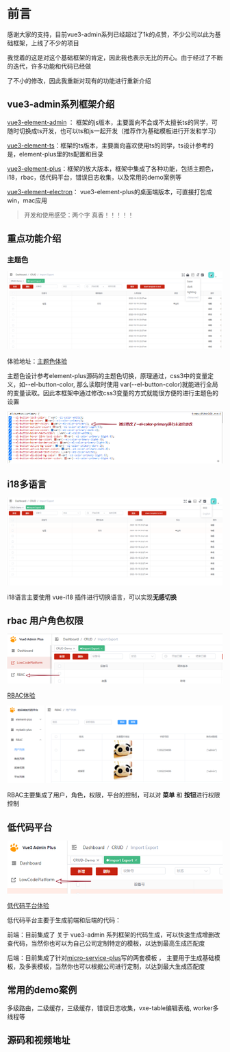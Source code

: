 # 前言

感谢大家的支持，目前vue3-admin系列已经超过了1k的点赞，不少公司以此为基础框架，上线了不少的项目

我觉着的这是对这个基础框架的肯定，因此我也表示无比的开心。由于经过了不断的迭代，许多功能和代码已经做

了不小的修改，因此我重新对现有的功能进行重新介绍



## vue3-admin系列框架介绍

[vue3-element-admin](https://github.com/jzfai/vue3-admin-template.git)  ： 框架的js版本，主要面向不会或不太擅长ts的同学，可随时切换成ts开发，也可以ts和js一起开发（推荐作为基础模板进行开发和学习）

[vue3-element-ts](https://github.com/jzfai/vue3-admin-ts.git)：框架的ts版本，主要面向喜欢使用ts的同学，ts设计参考的是，element-plus里的ts配置和目录

[vue3-element-plus](https://github.com/jzfai/vue3-admin-plus.git)：框架的放大版本，框架中集成了各种功能，包括主题色，i18，rbac，低代码平台，错误日志收集，以及常用的demo案例等

[vue3-element-electron](https://github.com/jzfai/vue3-admin-electron.git)： vue3-element-plus的桌面端版本，可直接打包成win，mac应用



> 开发和使用感受：两个字 真香！！！！！



## 重点功能介绍

### 主题色

![1666940437800](assets/1666940437800.png)

体验地址：[主题色体验](https://github.jzfai.top/vue3-admin-plus/)

主题色设计参考element-plus源码的主题色切换，原理通过，css3中的变量定义，如--el-button-color, 那么读取时使用 var(--el-button-color)就能进行全局的变量读取。因此本框架中通过修改css3变量的方式就能很方便的进行主题色的设置

![1666940799517](assets/1666940799517.png)



## i18多语言

![1666940992873](assets/1666940992873.png)



i18语言主要使用 vue-i18 插件进行切换语言，可以实现**无感切换**



## rbac 用户角色权限

![1666941143654](assets/1666941143654.png)

[RBAC体验](https://github.jzfai.top/low-code-platform/#/permission-center/user-table-query)

![1666941237216](assets/1666941237216.png)



RBAC主要集成了用户，角色，权限，平台的控制，可以对 **菜单** 和 **按钮**进行权限控制

## 低代码平台

![1666941452680](assets/1666941452680.png)

[低代码平台体验](https://github.jzfai.top/low-code-platform/#/index)

低代码平台主要于生成前端和后端的代码：

 前端：目前集成了 关于 vue3-admin 系列框架的代码生成，可以快速生成增删改查代码，当然你也可以为自己公司定制特定的模板，以达到最高生成匹配度

后端：目前集成了针对[micro-service-plus](https://github.com/jzfai/micro-service-plus)写的两套模板 ， 主要用于生成基础模板，及多表模板，当然你也可以根据公司进行定制，以达到最大生成匹配度



## 常用的demo案例

多级路由，二级缓存，三级缓存，错误日志收集，vxe-table编辑表格, worker多线程等





## 源码和视频地址